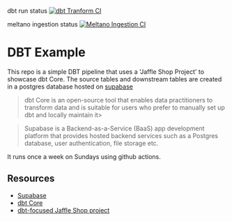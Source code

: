 dbt run status
[![dbt Tranform CI](https://github.com/ChristopherCochet/dbt-example/actions/workflows/ci.yml/badge.svg)](https://github.com/ChristopherCochet/dbt-example/actions/workflows/ci.yml)

meltano ingestion status
[![Meltano Ingestion CI](https://github.com/ChristopherCochet/dbt-example/actions/workflows/ingestion.yml/badge.svg)](https://github.com/ChristopherCochet/dbt-example/actions/workflows/ingestion.yml)
# DBT Example
This repo is a simple DBT pipeline that uses a 'Jaffle Shop Project' to showcase dbt Core. The source tables and downstream tables are created in a postgres database hosted on [supabase](https://supabase.com/)

> dbt Core is an open-source tool that enables data practitioners to transform data and is suitable for users who prefer to manually set up dbt and locally maintain it>

> Supabase is a Backend-as-a-Service (BaaS) app development platform that provides hosted backend services such as a Postgres database, user authentication, file storage etc.

It runs once a week on Sundays using github actions.
## Resources
-  [Supabase](https://supabase.com/)
-  [dbt Core](https://docs.getdbt.com/docs/introduction#:~:text=dbt%20Core%20is%20an%20open,the%20quickstart%20for%20dbt%20Core.)
- [ dbt-focused Jaffle Shop project](https://jaffle.sh/)
